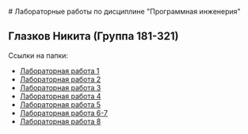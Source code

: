 ﻿﻿﻿# Лабораторные работы по дисциплине "Программная инженерия" ## Глазков Никита (Группа 181-321)Ссылки на папки:* [Лабораторная работа 1](https://github.com/Glazkoff/prog_engine-1/tree/master/%D0%9B%D0%A0%201)* [Лабораторная работа 2](https://github.com/Glazkoff/prog_engine-2)* [Лабораторная работа 3](https://github.com/Glazkoff/prog_engine-1/tree/master/%D0%9B%D0%A0%203)* [Лабораторная работа 4](https://github.com/Glazkoff/prog_engine-1/tree/master/%D0%9B%D0%A0%204)* [Лабораторная работа 5](https://github.com/Glazkoff/prog_engine-1/tree/master/%D0%9B%D0%A0%205)* [Лабораторная работа 6-7](https://github.com/Glazkoff/prog_engine-1/tree/master/%D0%9B%D0%A0%206-7%20(%D1%80%D0%B0%D0%B7%D1%80%D0%B0%D0%B1%D0%BE%D1%82%D0%BA%D0%B0%20%D0%B8%20%D0%B4%D0%BE%D0%BA%D1%83%D0%BC%D0%B5%D0%BD%D1%82%D0%B0%D1%86%D0%B8%D1%8F))* [Лабораторная работа 8](https://github.com/Glazkoff/prog_engine-1)